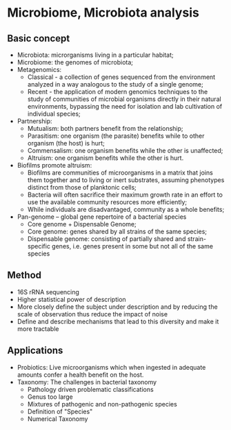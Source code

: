 # Microbiome, Microbiota analysis

## Basic concept

+ Microbiota: microrganisms living in a particular habitat;
+ Microbiome: the genomes of microbiota;
+ Metagenomics: 
    + Classical - a collection of genes sequenced from the environment analyzed in a way analogous to the study of a single genome;
    + Recent - the application of modern genomics techniques to the study of communities of microbial organisms directly in their natural environments, bypassing the need for isolation and lab cultivation of individual species;
+ Partnership:
   + Mutualism: both partners benefit from the relationship;
   + Parasitism: one organism (the parasite) benefits while to other organism (the host) is hurt;
    + Commensalism: one organism benefits while the other is unaffected;
    + Altruism: one organism benefits while the other is hurt.
+ Biofilms promote altruism:
    + Biofilms are communities of microorganisms in a matrix that joins them together and to living or inert substrates, assuming phenotypes distinct from those of planktonic cells;
    + Bacteria will often sacrifice their maximum growth rate in an effort to use the available community resources more efficiently;
    + While individuals are disadvantaged, community as a whole benefits;
+ Pan-genome – global gene repertoire of a bacterial species
    + Core genome + Dispensable Genome;
    + Core genome: genes shared by all strains of the same species;
    + Dispensable genome: consisting of partially shared and strain-specific genes, i.e. genes present in some but not all of the same species

## Method

+ 16S rRNA sequencing
+ Higher statistical power of description
+ More closely define the subject under description and by reducing the scale of observation thus reduce the impact of noise
+ Define and describe mechanisms that lead to this diversity and make it more tractable

## Applications

+ Probiotics: Live microorganisms which when ingested in adequate amounts confer a health benefit on the host.
+ Taxonomy: The challenges in bacterial taxonomy
    + Pathology driven problematic classifications
    + Genus too large
    + Mixtures of pathogenic and non-pathogenic species
    + Definition of "Species"
    + Numerical Taxonomy
